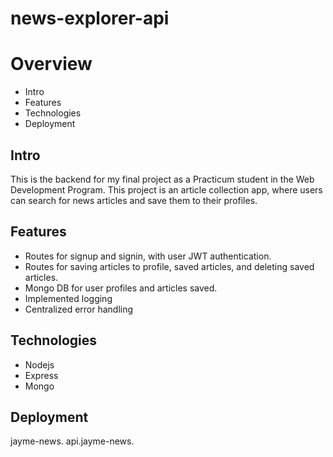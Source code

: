 # news-explorer-api

# Overview
* Intro
* Features
* Technologies
* Deployment

## Intro
This is the backend for my final project as a Practicum student in the Web Development Program. This project is an article collection app, where users can search for news articles and save them to their profiles.

## Features
- Routes for signup and signin, with user JWT authentication.
- Routes for saving articles to profile, saved articles, and deleting saved articles. 
- Mongo DB for user profiles and articles saved.
- Implemented logging 
- Centralized error handling


## Technologies
* Nodejs
* Express
* Mongo

## Deployment
jayme-news.
api.jayme-news.
